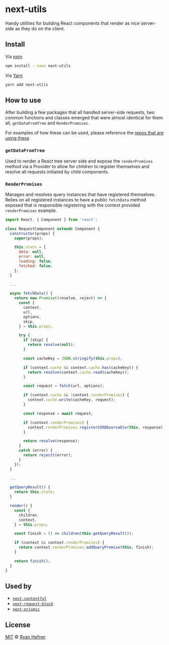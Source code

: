 # next-utils

Handy utilities for building React components that render as nice server-side
as they do on the client.

## Install

Via [npm](https://npmjs.com/package/next-utils)

```sh
npm install --save next-utils
```

Via [Yarn](https://yarn.fyi/next-utils)

```sh
yarn add next-utils
```

## How to use

After building a few packages that all handled server-side requests, two common
functions and classes emerged that were almost identical for them all,
`getDataFromTree` and `RenderPromises`.

For examples of how these can be used, please reference the [repos that are
using these](#used-by)

### `getDataFromTree`

Used to render a React tree server side and expose the `renderPromises` method
via a Provider to allow for children to register themselves and resolve all
requests initiated by child components.

### `RenderPromises`

Manages and resolves query instances that have registered themselves. Relies on
all registered instances to have a public `fetchData` method exposed that is
responsible registering with the context provided `renderPromises` example.

```js
import React, { Component } from 'react';

class RequestComponent extends Component {
  constructor(props) {
    super(props);

    this.state = {
      data: null,
      error: null,
      loading: false,
      fetched: false,
    };
  }

  ...

  async fetchData() {
    return new Promise((resolve, reject) => {
      const {
        context,
        url,
        options,
        skip,
      } = this.props;

      try {
        if (skip) {
          return resolve(null);
        }

        const cacheKey = JSON.stringify(this.props);

        if (context.cache && context.cache.has(cacheKey)) {
          return resolve(context.cache.read(cacheKey));
        }

        const request = fetch(url, options);

        if (context.cache && !context.renderPromises) {
          context.cache.write(cacheKey, request);
        }

        const response = await request;

        if (context.renderPromises) {
          context.renderPromises.registerSSRObservable(this, response);
        }

        return resolve(response);
      }
      catch (error) {
        return rejectt(error);
      }
    });
  }

  ...

  getQueryResult() {
    return this.state;
  }

  render() {
    const {
      children,
      context,
    } = this.props;

    const finish = () => children(this.getQueryResult());

    if (context && context.renderPromises) {
      return context.renderPromises.addQueryPromise(this, finish);
    }

    return finish();
  }
}
```

## Used by

* [`next-contentful`](https://github.com/ryanhefner/next-contentful)
* [`next-request-block`](https://github.com/ryanhefner/next-request-block)
* [`next-prismic`](https://github.com/ryanhefner/next-prismic)

## License

[MIT](LICENSE) © [Ryan Hefner](https://www.ryanhefner.com)

